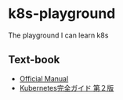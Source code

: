 # k8s-playground
The playground I can learn k8s

## Text-book
  - [Official Manual](https://kubernetes.io/docs/tasks/tools/install-kubectl/)
  - [Kubernetes完全ガイド 第２版](https://book.impress.co.jp/books/1119101148)
